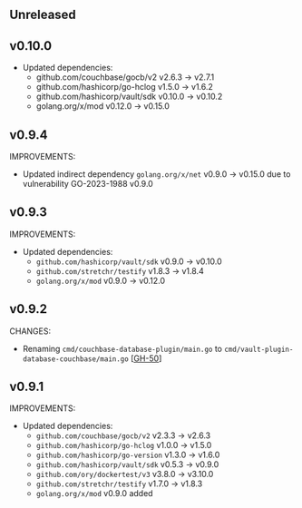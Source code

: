 ## Unreleased

## v0.10.0
* Updated dependencies:
  * github.com/couchbase/gocb/v2 v2.6.3 -> v2.7.1
  * github.com/hashicorp/go-hclog v1.5.0 -> v1.6.2
  * github.com/hashicorp/vault/sdk v0.10.0 -> v0.10.2
  * golang.org/x/mod v0.12.0 -> v0.15.0

## v0.9.4

IMPROVEMENTS:
* Updated indirect dependency `golang.org/x/net` v0.9.0 -> v0.15.0 due to vulnerability GO-2023-1988 v0.9.0
  
## v0.9.3

IMPROVEMENTS:

* Updated dependencies:
  * `github.com/hashicorp/vault/sdk` v0.9.0 -> v0.10.0
  * `github.com/stretchr/testify` v1.8.3 -> v1.8.4
  * `golang.org/x/mod` v0.9.0 -> v0.12.0

## v0.9.2

CHANGES:
* Renaming  `cmd/couchbase-database-plugin/main.go` to `cmd/vault-plugin-database-couchbase/main.go` [[GH-50](https://github.com/hashicorp/vault-plugin-database-couchbase/pull/50)]

## v0.9.1

IMPROVEMENTS:
* Updated dependencies:
   * `github.com/couchbase/gocb/v2` v2.3.3 -> v2.6.3
   * `github.com/hashicorp/go-hclog` v1.0.0 -> v1.5.0
   * `github.com/hashicorp/go-version` v1.3.0 -> v1.6.0
   * `github.com/hashicorp/vault/sdk` v0.5.3 -> v0.9.0
   * `github.com/ory/dockertest/v3` v3.8.0 -> v3.10.0
   * `github.com/stretchr/testify` v1.7.0 -> v1.8.3
   * `golang.org/x/mod` v0.9.0 added